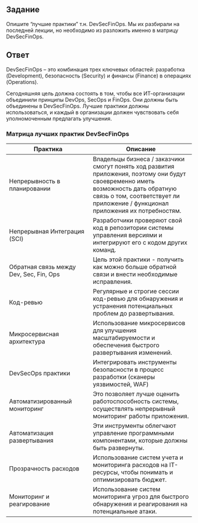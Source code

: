 ## Задание

Опишите “лучшие практики” т.н. DevSecFinOps. Мы их разбирали на последней лекции, но необходимо из разложить именно в матрицу DevSecFinOps.

## Ответ

DevSecFinOps – это комбинация трех ключевых областей: разработка (Development), безопасность (Security) и финансы (Finance) в операциях (Operations).

Сегодняшняя цель должна состоять в том, чтобы все ИТ-организации объединили принципы DevOps, SecOps и FinOps. Они должны быть объединены в DevSecFinOps. Лучшие практики должны использоваться, и каждый в организации должен чувствовать себя уполномоченным предлагать улучшения.

### Матрица лучших практик DevSecFinOps

| Практика                                | Описание                                                                                                                                                                                                              |
|-----------------------------------------|-----------------------------------------------------------------------------------------------------------------------------------------------------------------------------------------------------------------------|
| Непрерывность в планировании            | Владельцы бизнеса / заказчики смогут понять ход развития приложения, поэтому они будут своевременно иметь возможность дать обратную связь о том, соответствует ли приложение / функционал приложения их потребностям. |
| Непрерывная Интеграция (SCI)            | Разработчики проверяют свой код в репозитории системы управления версиями и интегрируют его с кодом других команд.                                                                                                    |                                                                                                                                                                                                                    |
| Обратная связь между Dev, Sec, Fin, Ops | Цель этой практики - получить как можно больше обратной связи и внести необходимые исправления.                                                                                                                       |
| Код-ревью                               | Регулярные и строгие сессии код-ревью для обнаружения и устранения потенциальных проблем до развертывания.                                                                                                            |
| Микросервисная архитектура              | Использование микросервисов для улучшения масштабируемости и обеспечения быстрого развертывания изменений.                                                                                                            |
| DevSecOps практики                      | Интегрировать инструменты безопасности в процесс разработки (сканеры уязвимостей, WAF)                                                                                                                                |
| Автоматизированный мониторинг           | Это позволяет лучше оценить работоспособность системы, осуществлять непрерывный мониторинг работы приложения.                                                                                                         |
| Автоматизация развертывания             | Эти инструменты облегчают управление программными компонентами, которые должны быть развернуты.                                                                                                                       |
| Прозрачность расходов                   | Использование систем учета и мониторинга расходов на IT-ресурсы, чтобы понимать и оптимизировать бюджет.                                                                                                              |
| Мониторинг и реагирование               | Использование систем мониторинга угроз для быстрого обнаружения и реагирования на потенциальные атаки.                                                                                                                |
